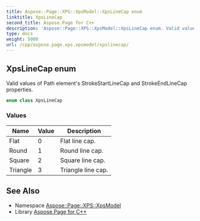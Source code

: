 ```yaml
---
title: Aspose::Page::XPS::XpsModel::XpsLineCap enum
linktitle: XpsLineCap
second_title: Aspose.Page for C++
description: 'Aspose::Page::XPS::XpsModel::XpsLineCap enum. Valid values of Path element''s StrokeStartLineCap and StrokeEndLineCap properties in C++.'
type: docs
weight: 5000
url: /cpp/aspose.page.xps.xpsmodel/xpslinecap/
---
```

## XpsLineCap enum


Valid values of Path element's StrokeStartLineCap and StrokeEndLineCap properties.

```cpp
enum class XpsLineCap
```

### Values

| Name | Value | Description |
| --- | --- | --- |
| Flat | 0 | Flat line cap. |
| Round | 1 | Round line cap. |
| Square | 2 | Square line cap. |
| Triangle | 3 | Triangle line cap. |

## See Also

* Namespace [Aspose::Page::XPS::XpsModel](../)
* Library [Aspose.Page for C++](../../)
